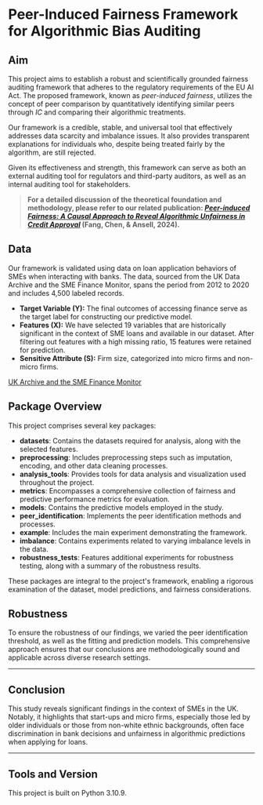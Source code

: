 # Peer-Induced Fairness Framework for Algorithmic Bias Auditing

## Aim

This project aims to establish a robust and scientifically grounded fairness auditing framework that adheres to the regulatory requirements of the EU AI Act. The proposed framework, known as *peer-induced fairness*, utilizes the concept of peer comparison by quantitatively identifying similar peers through $IC$ and comparing their algorithmic treatments.

Our framework is a credible, stable, and universal tool that effectively addresses data scarcity and imbalance issues. It also provides transparent explanations for individuals who, despite being treated fairly by the algorithm, are still rejected.

Given its effectiveness and strength, this framework can serve as both an external auditing tool for regulators and third-party auditors, as well as an internal auditing tool for stakeholders.


> **For a detailed discussion of the theoretical foundation and methodology, please refer to our related publication: [*Peer-induced Fairness: A Causal Approach to Reveal Algorithmic Unfairness in Credit Approval*](https://arxiv.org/abs/2408.02558) (Fang, Chen, & Ansell, 2024).**


## Data

Our framework is validated using data on loan application behaviors of SMEs when interacting with banks. The data, sourced from the UK Data Archive and the SME Finance Monitor, spans the period from 2012 to 2020 and includes 4,500 labeled records.

- **Target Variable (Y):** The final outcomes of accessing finance serve as the target label for constructing our predictive model.
- **Features (X):** We have selected 19 variables that are historically significant in the context of SME loans and available in our dataset. After filtering out features with a high missing ratio, 15 features were retained for prediction.
- **Sensitive Attribute (S):** Firm size, categorized into micro firms and non-micro firms.

[UK Archive and the SME Finance Monitor](https://beta.ukdataservice.ac.uk/datacatalogue/studies/study?id=6888)

## Package Overview

This project comprises several key packages:

- **datasets**: Contains the datasets required for analysis, along with the selected features.
- **preprocessing**: Includes preprocessing steps such as imputation, encoding, and other data cleaning processes.
- **analysis_tools**: Provides tools for data analysis and visualization used throughout the project.
- **metrics**: Encompasses a comprehensive collection of fairness and predictive performance metrics for evaluation.
- **models**: Contains the predictive models employed in the study.
- **peer_identification**: Implements the peer identification methods and processes.
- **example**: Includes the main experiment demonstrating the framework.
- **imbalance**: Contains experiments related to varying imbalance levels in the data.
- **robustness_tests**: Features additional experiments for robustness testing, along with a summary of the robustness results.

These packages are integral to the project's framework, enabling a rigorous examination of the dataset, model predictions, and fairness considerations.

## Robustness

To ensure the robustness of our findings, we varied the peer identification threshold, as well as the fitting and prediction models. This comprehensive approach ensures that our conclusions are methodologically sound and applicable across diverse research settings.

---
## Conclusion

This study reveals significant findings in the context of SMEs in the UK. Notably, it highlights that start-ups and micro firms, especially those led by older individuals or those from non-white ethnic backgrounds, often face discrimination in bank decisions and unfairness in algorithmic predictions when applying for loans.

---
## Tools and Version

This project is built on Python 3.10.9.
